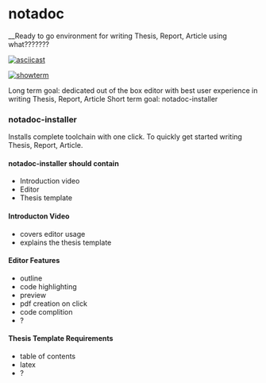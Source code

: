 # notadoc
__Ready to go environment for writing Thesis, Report, Article using what???????

[![asciicast](https://asciinema.org/a/8fwdxbrn4k4ip6tros3o08u4y.png)](https://asciinema.org/a/8fwdxbrn4k4ip6tros3o08u4y)

[![showterm](http://showterm.io/b29824896a15edc1500d5#slow.png)](http://showterm.io/b29824896a15edc1500d5)


Long term goal: dedicated out of the box editor with best user experience in writing Thesis, Report, Article
Short term goal: notadoc-installer


### notadoc-installer
Installs complete toolchain with one click. To quickly get started writing Thesis, Report, Article.


#### notadoc-installer should contain
- Introduction video
- Editor
- Thesis template


#### Introducton Video
- covers editor usage
- explains the thesis template


#### Editor Features
- outline
- code highlighting
- preview
- pdf creation on click
- code complition
- ?

#### Thesis Template Requirements
- table of contents
- latex
- ?

